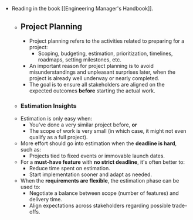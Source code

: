 - Reading in the book [[Engineering Manager's Handbook]].
  - ## Project Planning
    - Project planning refers to the activities related to preparing for a project:
      - Scoping, budgeting, estimation, prioritization, timelines, roadmaps, setting milestones, etc.
    - An important reason for project planning is to avoid misunderstandings and unpleasant surprises later, when the project is already well underway or nearly completed.
    - The goal is to ensure all stakeholders are aligned on the expected outcomes **before** starting the actual work.
   - ### Estimation Insights
    - Estimation is only easy when:
      - You've done a very similar project before, **or**
      - The scope of work is very small (in which case, it might not even qualify as a full project).
    - More effort should go into estimation when the **deadline is hard**, such as:
      - Projects tied to fixed events or immovable launch dates.
    - For a **must-have feature** with **no strict deadline**, it's often better to:
      - Reduce time spent on estimation.
      - Start implementation sooner and adapt as needed.
    - When the **requirements are flexible**, the estimation phase can be used to:
      - Negotiate a balance between scope (number of features) and delivery time.
      - Align expectations across stakeholders regarding possible trade-offs.
  
